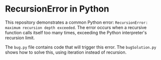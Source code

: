 # RecursionError in Python

This repository demonstrates a common Python error: `RecursionError: maximum recursion depth exceeded`.  The error occurs when a recursive function calls itself too many times, exceeding the Python interpreter's recursion limit.

The `bug.py` file contains code that will trigger this error. The `bugSolution.py` shows how to solve this, using iteration instead of recursion.